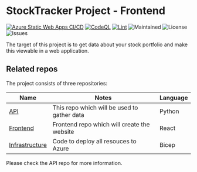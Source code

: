 # StockTracker Project - Frontend

[![Azure Static Web Apps CI/CD](https://github.com/JoranSlingerland/Stocktracker-FrontEnd/actions/workflows/azure-static-web-apps-calm-rock-017566403.yml/badge.svg)](https://github.com/JoranSlingerland/Stocktracker-FrontEnd/actions/workflows/azure-static-web-apps-happy-coast-07e2e9203.yml) [![CodeQL](https://github.com/JoranSlingerland/Stocktracker-FrontEnd/actions/workflows/codeql-analysis.yml/badge.svg)](https://github.com/JoranSlingerland/Stocktracker-FrontEnd/actions/workflows/codeql-analysis.yml) [![Lint](https://github.com/JoranSlingerland/Stocktracker-FrontEnd/actions/workflows/lint.yml/badge.svg)](https://github.com/JoranSlingerland/Stocktracker-FrontEnd/actions/workflows/lint.yml) ![Maintained](https://img.shields.io/badge/Maintained-Yes-%2331c553) ![License](https://img.shields.io/github/license/JoranSlingerland/StockTracker-frontend?color=%2331c553) ![Issues](https://img.shields.io/github/issues/JoranSlingerland/StockTracker-frontend)

The target of this project is to get data about your stock portfolio and make this viewable in a web application.

## Related repos

The project consists of three repositories:

| Name                                                                             | Notes                                       | Language |
| -------------------------------------------------------------------------------- | ------------------------------------------- | -------- |
| [API](https://github.com/JoranSlingerland/StockTracker)                          | This repo which will be used to gather data | Python   |
| [Frontend](https://github.com/JoranSlingerland/StockTracker-frontend)            | Frontend repo which will create the website | React    |
| [Infrastructure](https://github.com/JoranSlingerland/StockTrackerInfrastructure) | Code to deploy all resouces to Azure        | Bicep    |

Please check the API repo for more information.
